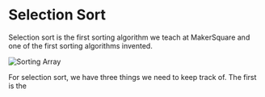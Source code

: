 # Selection Sort

Selection sort is the first sorting algorithm we teach at MakerSquare and one of the first sorting algorithms invented.

![Sorting Array](http://i.imgur.com/PIKGhFq.png)

For selection sort, we have three things we need to keep track of. The first is the
